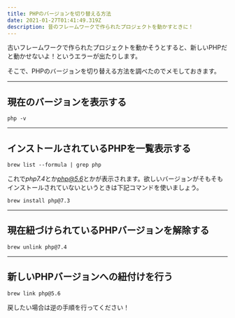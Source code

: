 ```yaml
---
title: PHPのバージョンを切り替える方法
date: 2021-01-27T01:41:49.319Z
description: 昔のフレームワークで作られたプロジェクトを動かすときに！
---
```

古いフレームワークで作られたプロジェクトを動かそうとすると、新しいPHPだと動かせないよ！というエラーが出たりします。

そこで、PHPのバージョンを切り替える方法を調べたのでメモしておきます。

- - -

## 現在のバージョンを表示する

```shell
php -v
```

- - -

## インストールされているPHPを一覧表示する

```shell
brew list --formula | grep php
```

これで*php7.4*とか*php@5.6*とかが表示されます。欲しいバージョンがそもそもインストールされていないというときは下記コマンドを使いましょう。

```shell
brew install php@7.3
```

- - -

## 現在紐づけられているPHPバージョンを解除する

```shell
brew unlink php@7.4
```

- - -

## 新しいPHPバージョンへの紐付けを行う

```shell
brew link php@5.6
```

戻したい場合は逆の手順を行ってください！